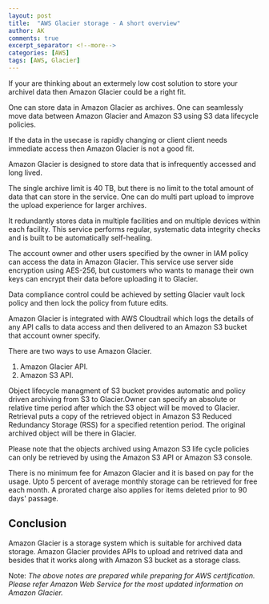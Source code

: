 ```yaml
---
layout: post
title:  "AWS Glacier storage - A short overview"
author: AK
comments: true
excerpt_separator: <!--more-->
categories: [AWS]
tags: [AWS, Glacier]
---
```


If your are thinking about an extermely low cost solution to store your archivel data then Amazon Glacier could be a right fit. 

One can store data in Amazon Glacier as archives. 
One can seamlessly move data between Amazon Glacier and Amazon S3 using S3 data lifecycle policies.

<!--more-->

If the data in the usecase is rapidly changing or client client needs immediate access then Amazon Glacier is not a good fit.

Amazon Glacier is designed to store data that is infrequently accessed and long lived.

The single archive limit is 40 TB, but there is no limit to the total amount of data that can store in the service. One can do multi part upload to improve the upload experience for larger archives.

It redundantly stores data in multiple facilities and on multiple devices within each facility. This service performs regular, systematic data integrity checks and is built to be automatically self-healing.

The account owner and other users specified by the owner in IAM policy can access the data in Amazon Glacier. This service use server side encryption using AES-256, but customers who wants to manage their own keys can encrypt their data before uploading it to Glacier.

Data compliance control could be achieved by setting Glacier vault lock policy and then lock the policy from future edits.

Amazon Glacier is integrated with AWS Cloudtrail which logs the details of any API calls to data access and then delivered to an Amazon S3 bucket that account owner specify.

There are two ways to use Amazon Glacier.
1. Amazon Glacier API.
2. Amazon S3 API.

Object lifecycle managment of S3 bucket provides automatic and policy driven archiving from S3 to Glacier.Owner can specify an absolute or relative time period after which the S3 object will be moved to Glacier. Retrieval puts a copy of the retrieved object in Amazon S3 Reduced Redundancy Storage (RSS) for a specified retention period. The original archived object will be there in Glacier.

Please note that the objects archived using Amazon S3 life cycle policies can only be retrieved by using the Amazon S3 API or Amazon S3 console.

There is no minimum fee for Amazon Glacier and it is based on pay for the usage. Upto 5 percent of average monthly storage can be retrieved for free each month. A prorated charge also applies for items deleted prior to 90 days' passage.

## Conclusion

Amazon Glacier is a storage system which is suitable for archived data storage. Amazon Glacier provides APIs to upload and retrived data and besides that it works along with Amazon S3 bucket as a storage class.

Note: *The above notes are prepared while preparing for AWS certification. Please refer Amazon Web Service for the most updated information on Amazon Glacier.*